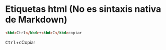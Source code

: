 <!-- Autor: Daniel Benjamin Perez Morales -->
<!-- GitHub: https://github.com/DanielBenjaminPerezMoralesDev13 -->
<!-- GitLab: https://gitlab.com/DanielBenjaminPerezMoralesDev13 -->
<!-- Correo electrónico: danielperezdev@proton.me -->
# **Etiquetas html (No es sintaxis nativa de Markdown)**

```html
<kbd>Ctrl</kbd>+<kbd>C</kbd>copiar
```

<kbd>Ctrl</kbd>+<kbd>c</kbd>Copiar
